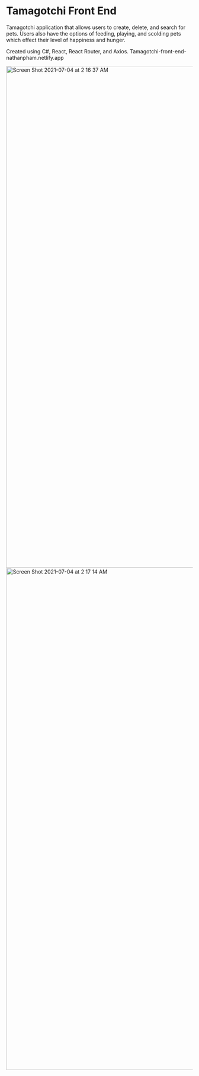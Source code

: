# Tamagotchi Front End

Tamagotchi application that allows users to create, delete, and search for pets. Users also have the options of feeding, playing, and scolding pets which effect their level of happiness and hunger. 

Created using C#, React, React Router, and Axios.
Tamagotchi-front-end-nathanpham.netlify.app

<img width="1355" alt="Screen Shot 2021-07-04 at 2 16 37 AM" src="https://user-images.githubusercontent.com/82253025/124375055-fda61c80-dc6d-11eb-8752-cadd828b0619.png">
<img width="1356" alt="Screen Shot 2021-07-04 at 2 17 14 AM" src="https://user-images.githubusercontent.com/82253025/124375056-ff6fe000-dc6d-11eb-9274-91e631d5d884.png">

